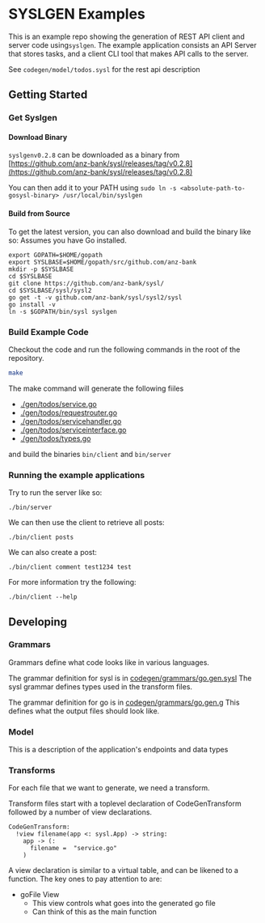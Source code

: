 # SYSLGEN Examples

This is an example repo showing the generation of REST API client and server code using`syslgen`.
The example application consists an API Server that stores tasks, and a client CLI tool that makes API calls to the server.

See `codegen/model/todos.sysl` for the rest api description

## Getting Started


### Get Syslgen

#### Download Binary

`syslgenv0.2.8` can be downloaded as a binary from [https://github.com/anz-bank/sysl/releases/tag/v0.2.8](https://github.com/anz-bank/sysl/releases/tag/v0.2.8)

You can then add it to your PATH using `sudo ln -s <absolute-path-to-gosysl-binary> /usr/local/bin/syslgen`

#### Build from Source

To get the latest version, you can also download and build the binary like so:
Assumes you have Go installed.
```
export GOPATH=$HOME/gopath
export SYSLBASE=$HOME/gopath/src/github.com/anz-bank
mkdir -p $SYSLBASE
cd $SYSLBASE
git clone https://github.com/anz-bank/sysl/
cd $SYSLBASE/sysl/sysl2
go get -t -v github.com/anz-bank/sysl/sysl2/sysl
go install -v
ln -s $GOPATH/bin/sysl syslgen
```

### Build Example Code

Checkout the code and run the following commands in the root of the repository.

```bash
make
```
The make command will generate the following fiiles

- [./gen/todos/service.go](./gen/todos/service.go)
- [./gen/todos/requestrouter.go](./gen/todos/requestrouter.go)
- [./gen/todos/servicehandler.go](./gen/todos/servicehandler.go)
- [./gen/todos/serviceinterface.go](./gen/todos/serviceinterface.go)
- [./gen/todos/types.go](./gen/todos/types.go)

and build the binaries `bin/client` and `bin/server`

### Running the example applications

Try to run the server like so:

```
./bin/server
```

We can then use the client to retrieve all posts:
```
./bin/client posts
```


We can also create a post:
```
./bin/client comment test1234 test
```

For more information try the following:
```
./bin/client --help
```

## Developing

### Grammars

Grammars define what code looks like in various languages.

The grammar definition for sysl is in [codegen/grammars/go.gen.sysl](codegen/grammars/go.gen.sysl)
The sysl grammar defines types used in the transform files.

The grammar definition for go is in [codegen/grammars/go.gen.g](codegen/grammars/go.gen.g)
This defines what the output files should look like.

### Model

This is a description of the application's endpoints and data types

### Transforms

For each file that we want to generate, we need a transform.

Transform files start with a toplevel declaration of CodeGenTransform followed by a number of view declarations.

```
CodeGenTransform:
  !view filename(app <: sysl.App) -> string:
    app -> (:
      filename =  "service.go"
    )
```

A view declaration is similar to a virtual table, and can be likened to a function. The key ones to pay attention to are:

- goFile View
  - This view controls what goes into the generated go file
  - Can think of this as the main function